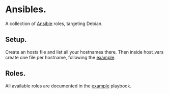 # Ansibles.

A collection of [Ansible](http://ansible.com) roles, targeting Debian.

## Setup.

Create an hosts file and list all your hostnames there. Then inside host_vars create one file per hostname, following the [example](host_vars/example).

## Roles.

All available roles are documented in the [example](example.yml) playbook.
